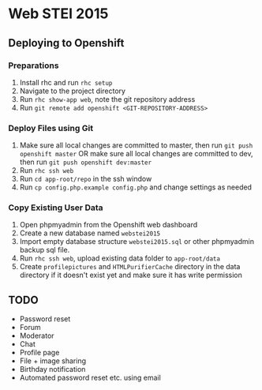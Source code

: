 # Web STEI 2015

## Deploying to Openshift

### Preparations

1. Install rhc and run `rhc setup`
2. Navigate to the project directory
3. Run `rhc show-app web`, note the git repository address
4. Run `git remote add openshift <GIT-REPOSITORY-ADDRESS>`

### Deploy Files using Git

1. Make sure all local changes are committed to master, then run `git push openshift master`
OR make sure all local changes are committed to dev, then run `git push openshift dev:master`
2. Run `rhc ssh web`
3. Run `cd app-root/repo` in the ssh window
4. Run `cp config.php.example config.php` and change settings as needed

### Copy Existing User Data

1. Open phpmyadmin from the Openshift web dashboard
2. Create a new database named `webstei2015`
3. Import empty database structure `webstei2015.sql` or other phpmyadmin backup sql file.
4. Run `rhc ssh web`, upload existing data folder to `app-root/data`
5. Create `profilepictures` and `HTMLPurifierCache` directory in the data directory if it doesn't exist yet and make sure it has write permission

## TODO

- Password reset
- Forum
- Moderator
- Chat
- Profile page
- File + image sharing
- Birthday notification
- Automated password reset etc. using email

